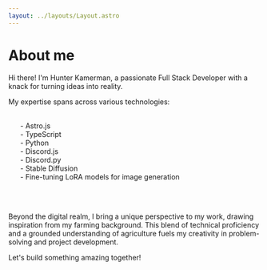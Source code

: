 ```yaml
---
layout: ../layouts/Layout.astro
---
```

# About me

Hi there!  I'm Hunter Kamerman, a passionate Full Stack Developer with a knack for turning ideas into reality.


My expertise spans across various technologies:<br><br>

<ul>
- Astro.js <br>
- TypeScript <br>
- Python <br>
- Discord.js <br>
- Discord.py <br>
- Stable Diffusion <br>
- Fine-tuning LoRA models for image generation <br>
</ul>
<br><br>



Beyond the digital realm, I bring a unique perspective to my work, drawing inspiration from my farming background. This blend of technical proficiency and a grounded understanding of agriculture fuels my creativity in problem-solving and project development.



Let's build something amazing together! 



